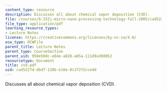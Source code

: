 ```yaml
---
content_type: resource
description: Discusses all about chemical vapor deposition (CVD).
file: /courses/6-152j-micro-nano-processing-technology-fall-2005/cad5227ddbdf120be10a0c372f2ccedd_cvd.pdf
file_type: application/pdf
learning_resource_types:
- Lecture Notes
license: https://creativecommons.org/licenses/by-nc-sa/4.0/
ocw_type: OCWFile
parent_title: Lecture Notes
parent_type: CourseSection
parent_uid: 950e560c-e84e-a828-a85a-111d9a360052
resourcetype: Document
title: cvd.pdf
uid: cad5227d-dbdf-120b-e10a-0c372f2ccedd
---
```

Discusses all about chemical vapor deposition (CVD).